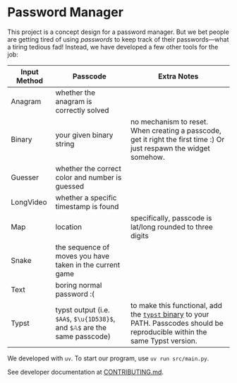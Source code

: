 # Password Manager

This project is a concept design for a password manager. But we bet people are getting tired of using _passwords_ to keep track of their passwords—what a tiring tedious fad! Instead, we have developed a few other tools for the job:

| Input Method | Passcode | Extra Notes
| -- | -- | -- |
| Anagram | whether the anagram is correctly solved <!-- idk, didn't test this myself -->  |
| Binary | your given binary string | no mechanism to reset. When creating a passcode, get it right the first time :) Or just respawn the widget somehow.
| Guesser | whether the correct color and number is guessed <!-- idk, didn't test this myself --> |
| LongVideo | whether a specific timestamp is found <!-- idk what this one does --> |
| Map | location | specifically, passcode is lat/long rounded to three digits
| Snake | the sequence of moves you have taken in the current game |
| Text | boring normal password :( |
| Typst | typst output (i.e. `$AA$`, `$\u{1D538}$`, and `$𝔸$` are the same passcode) | to make this functional, add the [`typst` binary](https://github.com/typst/typst?tab=readme-ov-file#installation) to your PATH. Passcodes should be reproducible within the same Typst version.

We developed with `uv`. To start our program, use `uv run src/main.py`.

See developer documentation at [CONTRIBUTING.md](./CONTRIBUTING.md).
